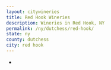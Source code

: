 ```yaml
---
layout: citywineries
title: Red Hook Wineries
description: Wineries in Red Hook, NY
permalink: /ny/dutchess/red-hook/
state: ny
county: dutchess
city: red hook
---
```

-
